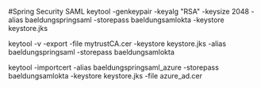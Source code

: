 #Spring Security SAML
keytool -genkeypair -keyalg "RSA" -keysize 2048 -alias baeldungspringsaml -storepass baeldungsamlokta -keystore keystore.jks

keytool -v -export -file mytrustCA.cer -keystore keystore.jks -alias baeldungspringsaml -storepass baeldungsamlokta

keytool -importcert -alias baeldungspringsaml_azure -storepass baeldungsamlokta -keystore keystore.jks -file azure_ad.cer

